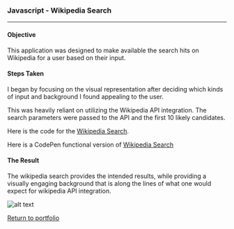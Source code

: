 ### Javascript - Wikipedia Search
***

#### Objective
This application was designed to make available the search hits on Wikipedia for a user based on their input.

#### Steps Taken

I began by focusing on the visual representation after deciding which kinds of input and background I found appealing to the user.

This was heavily reliant on utilizing the Wikipedia API integration. The search parameters were passed to the API and the first 10 likely candidates.

Here is the code for the [Wikipedia Search](https://github.com/danielramsayer/School_work/tree/master/FreeCodeCamp/IntermediatePrograms/WikipediaSearch).

Here is a CodePen functional version of [Wikipedia Search](https://codepen.io/Daniel_Ramsayer/pen/EmmJxJ)

#### The Result

The wikipedia search provides the intended results, while providing a visually engaging background that is along the lines of what one would expect for wikipedia API integration.

![alt text](https://github.com/danielramsayer/School_work/blob/master/FreeCodeCamp/IntermediatePrograms/WikipediaSearch/WS.png "WikipediaSearch image")


[Return to portfolio](https://github.com/danielramsayer/Portfolio)
